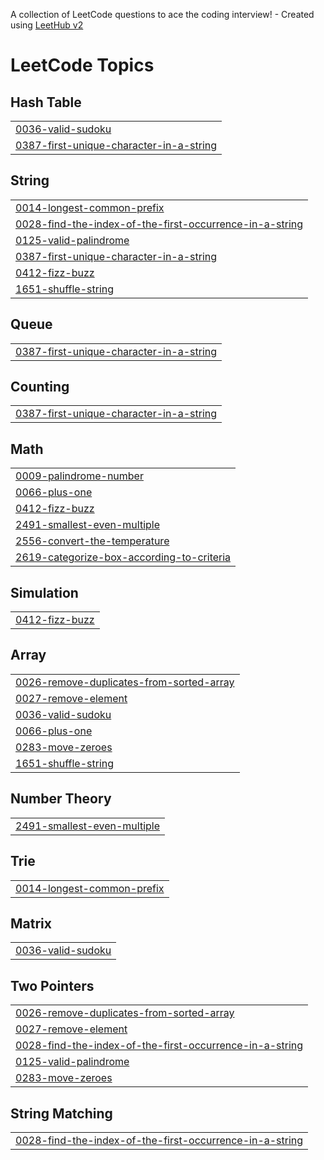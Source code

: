 A collection of LeetCode questions to ace the coding interview! - Created using [LeetHub v2](https://github.com/arunbhardwaj/LeetHub-2.0)
<!---LeetCode Topics Start-->
# LeetCode Topics
## Hash Table
|  |
| ------- |
| [0036-valid-sudoku](https://github.com/Hermi-git/A2SV-competitive-programming/tree/master/0036-valid-sudoku) |
| [0387-first-unique-character-in-a-string](https://github.com/Hermi-git/A2SV-competitive-programming/tree/master/0387-first-unique-character-in-a-string) |
## String
|  |
| ------- |
| [0014-longest-common-prefix](https://github.com/Hermi-git/A2SV-competitive-programming/tree/master/0014-longest-common-prefix) |
| [0028-find-the-index-of-the-first-occurrence-in-a-string](https://github.com/Hermi-git/A2SV-competitive-programming/tree/master/0028-find-the-index-of-the-first-occurrence-in-a-string) |
| [0125-valid-palindrome](https://github.com/Hermi-git/A2SV-competitive-programming/tree/master/0125-valid-palindrome) |
| [0387-first-unique-character-in-a-string](https://github.com/Hermi-git/A2SV-competitive-programming/tree/master/0387-first-unique-character-in-a-string) |
| [0412-fizz-buzz](https://github.com/Hermi-git/A2SV-competitive-programming/tree/master/0412-fizz-buzz) |
| [1651-shuffle-string](https://github.com/Hermi-git/A2SV-competitive-programming/tree/master/1651-shuffle-string) |
## Queue
|  |
| ------- |
| [0387-first-unique-character-in-a-string](https://github.com/Hermi-git/A2SV-competitive-programming/tree/master/0387-first-unique-character-in-a-string) |
## Counting
|  |
| ------- |
| [0387-first-unique-character-in-a-string](https://github.com/Hermi-git/A2SV-competitive-programming/tree/master/0387-first-unique-character-in-a-string) |
## Math
|  |
| ------- |
| [0009-palindrome-number](https://github.com/Hermi-git/A2SV-competitive-programming/tree/master/0009-palindrome-number) |
| [0066-plus-one](https://github.com/Hermi-git/A2SV-competitive-programming/tree/master/0066-plus-one) |
| [0412-fizz-buzz](https://github.com/Hermi-git/A2SV-competitive-programming/tree/master/0412-fizz-buzz) |
| [2491-smallest-even-multiple](https://github.com/Hermi-git/A2SV-competitive-programming/tree/master/2491-smallest-even-multiple) |
| [2556-convert-the-temperature](https://github.com/Hermi-git/A2SV-competitive-programming/tree/master/2556-convert-the-temperature) |
| [2619-categorize-box-according-to-criteria](https://github.com/Hermi-git/A2SV-competitive-programming/tree/master/2619-categorize-box-according-to-criteria) |
## Simulation
|  |
| ------- |
| [0412-fizz-buzz](https://github.com/Hermi-git/A2SV-competitive-programming/tree/master/0412-fizz-buzz) |
## Array
|  |
| ------- |
| [0026-remove-duplicates-from-sorted-array](https://github.com/Hermi-git/A2SV-competitive-programming/tree/master/0026-remove-duplicates-from-sorted-array) |
| [0027-remove-element](https://github.com/Hermi-git/A2SV-competitive-programming/tree/master/0027-remove-element) |
| [0036-valid-sudoku](https://github.com/Hermi-git/A2SV-competitive-programming/tree/master/0036-valid-sudoku) |
| [0066-plus-one](https://github.com/Hermi-git/A2SV-competitive-programming/tree/master/0066-plus-one) |
| [0283-move-zeroes](https://github.com/Hermi-git/A2SV-competitive-programming/tree/master/0283-move-zeroes) |
| [1651-shuffle-string](https://github.com/Hermi-git/A2SV-competitive-programming/tree/master/1651-shuffle-string) |
## Number Theory
|  |
| ------- |
| [2491-smallest-even-multiple](https://github.com/Hermi-git/A2SV-competitive-programming/tree/master/2491-smallest-even-multiple) |
## Trie
|  |
| ------- |
| [0014-longest-common-prefix](https://github.com/Hermi-git/A2SV-competitive-programming/tree/master/0014-longest-common-prefix) |
## Matrix
|  |
| ------- |
| [0036-valid-sudoku](https://github.com/Hermi-git/A2SV-competitive-programming/tree/master/0036-valid-sudoku) |
## Two Pointers
|  |
| ------- |
| [0026-remove-duplicates-from-sorted-array](https://github.com/Hermi-git/A2SV-competitive-programming/tree/master/0026-remove-duplicates-from-sorted-array) |
| [0027-remove-element](https://github.com/Hermi-git/A2SV-competitive-programming/tree/master/0027-remove-element) |
| [0028-find-the-index-of-the-first-occurrence-in-a-string](https://github.com/Hermi-git/A2SV-competitive-programming/tree/master/0028-find-the-index-of-the-first-occurrence-in-a-string) |
| [0125-valid-palindrome](https://github.com/Hermi-git/A2SV-competitive-programming/tree/master/0125-valid-palindrome) |
| [0283-move-zeroes](https://github.com/Hermi-git/A2SV-competitive-programming/tree/master/0283-move-zeroes) |
## String Matching
|  |
| ------- |
| [0028-find-the-index-of-the-first-occurrence-in-a-string](https://github.com/Hermi-git/A2SV-competitive-programming/tree/master/0028-find-the-index-of-the-first-occurrence-in-a-string) |
<!---LeetCode Topics End-->